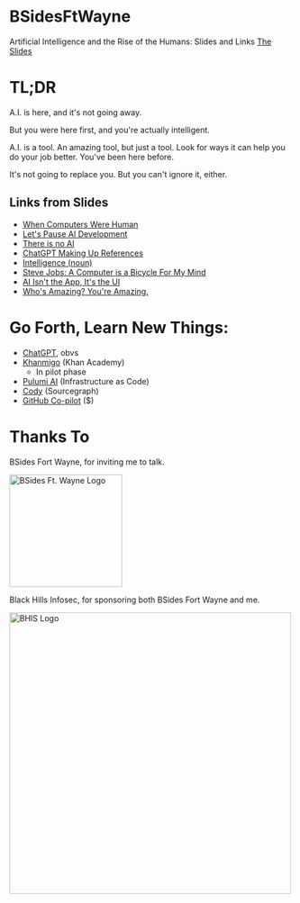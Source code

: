 # BSidesFtWayne
Artificial Intelligence and the Rise of the Humans: Slides and Links
[The Slides](https://github.com/BBhacKing/BSidesFtWayne/blob/main/0900-BBKing-AI-Rise-of-Humans-6.pdf)

# TL;DR

A.I. is here, and it's not going away.

But you were here first, and you're actually intelligent.

A.I. is a tool. An amazing tool, but just a tool. Look for ways it can help you do your job better. You've been here before.

It's not going to replace you. But you can't ignore it, either.

## Links from Slides
* [When Computers Were Human](https://www.nasa.gov/feature/jpl/when-computers-were-human)
* [Let's Pause AI Development](https://futureoflife.org/open-letter/pause-giant-ai-experiments/)
* [There is no AI](https://www.newyorker.com/science/annals-of-artificial-intelligence/there-is-no-ai)
* [ChatGPT Making Up References](https://oxford-review.com/chatgpt-making-up-references)
* [Intelligence (noun)](https://www.merriam-webster.com/dictionary/intelligence)
* [Steve Jobs: A Computer is a Bicycle For My Mind](https://www.youtube.com/watch?v=ob_GX50Za6c)
* [AI Isn't the App, It's the UI](https://stackoverflow.blog/2023/05/01/ai-isnt-the-app-its-the-ui/)
* [Who's Amazing? You're Amazing.](https://hbr.org/2022/01/youre-not-an-imposter-youre-actually-pretty-amazing)

# Go Forth, Learn New Things:

* [ChatGPT](https://openai.com/blog/chatgpt), obvs
* [Khanmigo](https://support.khanacademy.org/hc/en-us/articles/14394953976333--Update-Introducing-Khanmigo-Khan-Academy-s-AI-Tool) (Khan Academy)
  * In pilot phase
* [Pulumi AI](https://www.pulumi.com/ai/) (Infrastructure as Code)
* [Cody](https://about.sourcegraph.com/blog/cody-is-cheating) (Sourcegraph)
* [GitHub Co-pilot](https://github.com/features/copilot) ($)

# Thanks To

BSides Fort Wayne, for inviting me to talk.

<img src="https://bsidesfortwayne.org/img/logo.png" alt="BSides Ft. Wayne Logo" title="BSides Ft. Wayne Logo" width="200"/>

Black Hills Infosec, for sponsoring both BSides Fort Wayne and me.

<img src="https://www.blackhillsinfosec.com/wp-content/uploads/2016/03/BHIS-logo-web.png" alt="BHIS Logo" title="Black Hills Infosec Logo" width="500"/>

